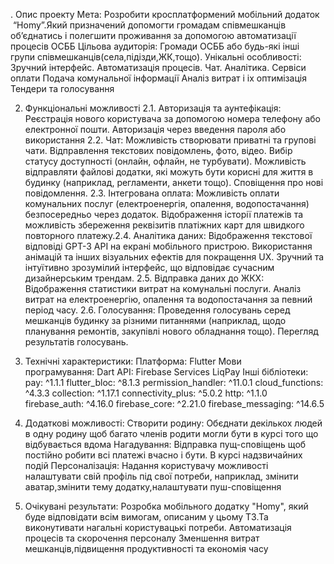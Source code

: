 . Опис проекту
Мета: Розробити кросплатформений мобільний додаток  “Homy”.Який призначений допомогти громадам співмешканців обʼєднатись і полегшити проживання за допомогою автоматизації процесів ОСББ
Цільова аудиторія: Громади ОСББ або будь-які інші групи співмешканців(села,підізди,ЖК,тощо).
Унікальні особливості:
Зручний інтерфейс.
Автоматизація процесів.
Чат.
Аналітика.
Сервіси оплати
Подача комунальної інформації
Аналіз витрат і іх оптимізація
Тендери та голосування

2. Функціональні можливості
   2.1. Авторизація та аунтефікація:
   Реєстрація нового користувача за допомогою номера телефону або електронної пошти.
   Авторизація через введення пароля або використання
   2.2. Чат:
   Можливість створювати приватні та групові чати.
   Відправлення текстових повідомлень, фото, відео.
   Вибір статусу доступності (онлайн, офлайн, не турбувати).
   Можливість відправляти файлові додатки, які можуть бути корисні для життя в будинку (наприклад, регламенти, анкети тощо).
   Сповіщення про нові повідомлення.
   2.3. Інтегрована оплата:
   Можливість оплати комунальних послуг (електроенергія, опалення, водопостачання) безпосередньо через додаток.
   Відображення історії платежів та можливість збереження реквізитів платіжних карт для швидкого повторного платежу.2.4. Аналітика даних:
   Відображення текстової відповіді GPT-3 API на екрані мобільного пристрою.
   Використання анімацій та інших візуальних ефектів для покращення UX.
   Зручний та інтуїтивно зрозумілий інтерфейс, що відповідає сучасним дизайнерським трендам.
   2.5. Відправка даних до ЖКХ:
   Відображення статистики витрат на комунальні послуги.
   Аналіз витрат на електроенергію, опалення та водопостачання за певний період часу.
   2.6. Голосування:
   Проведення голосувань серед мешканців будинку за різними питаннями (наприклад, щодо планування ремонтів, закупівлі нового обладнання тощо).
   Перегляд результатів голосувань.


3. Технічні характеристики:
   Платформа: Flutter
   Мови програмування: Dart
   API:
   Firebase Services
   LiqPay
   Інші бібліотеки:
   pay: ^1.1.1
   flutter_bloc: ^8.1.3
   permission_handler: ^11.0.1
   cloud_functions: ^4.3.3
   collection: ^1.17.1
   connectivity_plus: ^5.0.2
   http: ^1.1.0
   firebase_auth: ^4.16.0
   firebase_core: ^2.21.0
   firebase_messaging: ^14.6.5

4. Додаткові можливості:
   Створити родину: Обєднати декількох людей в одну родину щоб багато членів родити могли бути в курсі того що відбувається вдома
   Нагадування: Відправка пущ-сповіщень щоб постійно робити всі платежі вчасно і бути. В курсі надзвичайних подій
   Персоналізація: Надання користувачу можливості налаштувати свій профіль під свої потреби, наприклад, змінити аватар,змінити тему додатку,налаштувати пуш-сповіщення
5. Очікувані результати:
   Розробка  мобільного додатку "Homy", який буде відповідати всім вимогам, описаним у цьому ТЗ.Та виконутивати нагальні користувацькі потреби.
   Автоматизація процесів та скорочення персоналу
   Зменшення витрат мешканців,підвищення продуктивності та економія часу
